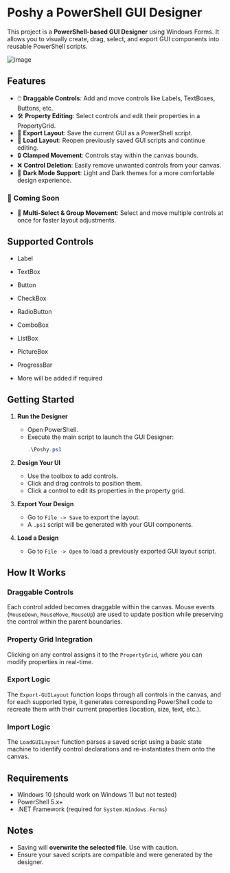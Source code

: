 # Poshy a PowerShell GUI Designer

This project is a **PowerShell-based GUI Designer** using Windows Forms. It allows you to visually create, drag, select, and export GUI components into reusable PowerShell scripts.

![image](https://github.com/user-attachments/assets/680584fb-c308-4f6d-a70d-0a21dc9625fc)


## Features

- 🖱️ **Draggable Controls**: Add and move controls like Labels, TextBoxes, Buttons, etc.
- 🛠️ **Property Editing**: Select controls and edit their properties in a PropertyGrid.
- 💾 **Export Layout**: Save the current GUI as a PowerShell script.
- 📂 **Load Layout**: Reopen previously saved GUI scripts and continue editing.
- 🔒 **Clamped Movement**: Controls stay within the canvas bounds.
- ❌ **Control Deletion**: Easily remove unwanted controls from your canvas.
- 🌙 **Dark Mode Support**: Light and Dark themes for a more comfortable design experience.

### 🚧 Coming Soon
- 🔀 **Multi-Select & Group Movement**: Select and move multiple controls at once for faster layout adjustments.

## Supported Controls

- Label
- TextBox
- Button
- CheckBox
- RadioButton
- ComboBox
- ListBox
- PictureBox
- ProgressBar

- More will be added if required

## Getting Started

1. **Run the Designer**

   - Open PowerShell.
   - Execute the main script to launch the GUI Designer:
     ```powershell
     .\Poshy.ps1
     ```

2. **Design Your UI**

   - Use the toolbox to add controls.
   - Click and drag controls to position them.
   - Click a control to edit its properties in the property grid.

3. **Export Your Design**

   - Go to `File -> Save` to export the layout.
   - A `.ps1` script will be generated with your GUI components.

4. **Load a Design**

   - Go to `File -> Open` to load a previously exported GUI layout script.

## How It Works

### Draggable Controls

Each control added becomes draggable within the canvas. Mouse events (`MouseDown`, `MouseMove`, `MouseUp`) are used to update position while preserving the control within the parent boundaries.

### Property Grid Integration

Clicking on any control assigns it to the `PropertyGrid`, where you can modify properties in real-time.

### Export Logic

The `Export-GUILayout` function loops through all controls in the canvas, and for each supported type, it generates corresponding PowerShell code to recreate them with their current properties (location, size, text, etc.).

### Import Logic

The `LoadGUILayout` function parses a saved script using a basic state machine to identify control declarations and re-instantiates them onto the canvas.

## Requirements

- Windows 10 (should work on Windows 11 but not tested)
- PowerShell 5.x+
- .NET Framework (required for `System.Windows.Forms`)

## Notes

- Saving will **overwrite the selected file**. Use with caution.
- Ensure your saved scripts are compatible and were generated by the designer.
